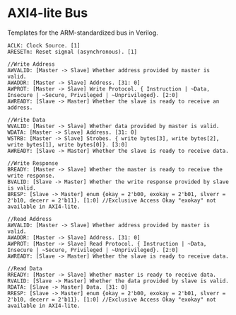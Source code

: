 # AXI4-lite Bus
Templates for the ARM-standardized bus in Verilog.

    ACLK: Clock Source. [1]
    ARESETn: Reset signal (asynchronous). [1]

	//Write Address
    AWVALID: [Master -> Slave] Whether address provided by master is valid.
    AWADDR: [Master -> Slave] Address. [31: 0]
    AWPROT: [Master -> Slave] Write Protocol. { Instruction | ~Data, Insecure | ~Secure, Privileged | ~Unprivileged}. [2:0]
    AWREADY: [Slave -> Master] Whether the slave is ready to receive an address.

    //Write Data
    WVALID: [Master -> Slave] Whether data provided by master is valid.
    WDATA: [Master -> Slave] Address. [31: 0]
    WSTRB: [Master -> Slave] Strobes. { write bytes[3], write bytes[2], write bytes[1], write bytes[0]}. [3:0]
    AWREADY: [Slave -> Master] Whether the slave is ready to receive data.

    //Write Response
    BREADY: [Master -> Slave] Whether the master is ready to receive the write response.
    BVALID: [Slave -> Master] Whether the write response provided by slave is valid.
    BRESP: [Slave -> Master] enum {okay = 2'b00, exokay = 2'b01, slverr = 2'b10, decerr = 2'b11}. [1:0] //Exclusive Access Okay "exokay" not available in AXI4-lite.

    //Read Address
    AWVALID: [Master -> Slave] Whether address provided by master is valid.
    AWADDR: [Master -> Slave] Address. [31: 0]
    AWPROT: [Master -> Slave] Read Protocol. { Instruction | ~Data, Insecure | ~Secure, Privileged | ~Unprivileged}. [2:0]
    AWREADY: [Slave -> Master] Whether the slave is ready to receive data.

    //Read Data
    RREADY: [Master -> Slave] Whether master is ready to receive data.
    RVALID: [Slave -> Master] Whether the data provided by slave is valid.
    RDATA: [Slave -> Master] Data. [31: 0]
    RRESP: [Slave -> Master] enum {okay = 2'b00, exokay = 2'b01, slverr = 2'b10, decerr = 2'b11}. [1:0] //Exclusive Access Okay "exokay" not available in AXI4-lite.